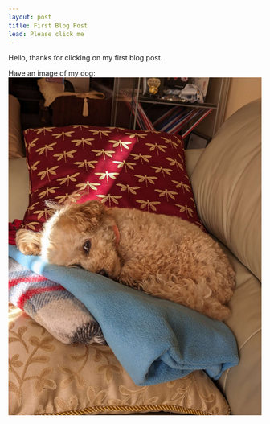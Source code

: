 ```yaml
---
layout: post
title: First Blog Post
lead: Please click me
---
```


Hello, thanks for clicking on my first blog post.

Have an image of my dog:
![Image](/assets/images/dog.jpg)